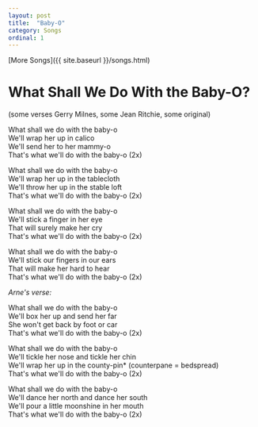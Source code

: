 ```yaml
---
layout: post
title:  "Baby-O"
category: Songs
ordinal: 1
---
```


[More Songs]({{ site.baseurl }}/songs.html)

# What Shall We Do With the Baby-O?

(some verses Gerry Milnes, some Jean Ritchie, some original)

What shall we do with the baby-o  
We'll wrap her up in calico   
We'll send her to her mammy-o   
That's what we'll do with the baby-o (2x)  

What shall we do with the baby-o   
We'll wrap her up in the tablecloth   
We'll throw her up in the stable loft   
That's what we'll do with the baby-o (2x)  

What shall we do with the baby-o   
We'll stick a finger in her eye   
That will surely make her cry   
That's what we'll do with the baby-o (2x)  

What shall we do with the baby-o   
We'll stick our fingers in our ears   
That will make her hard to hear   
That's what we'll do with the baby-o (2x)  

_Arne's verse:_  

What shall we do with the baby-o   
We'll box her up and send her far   
She won't get back by foot or car   
That's what we'll do with the baby-o (2x)  

What shall we do with the baby-o   
We'll tickle her nose and tickle her chin   
We'll wrap her up in the county-pin* (counterpane = bedspread)   
That's what we'll do with the baby-o (2x)  

What shall we do with the baby-o   
We'll dance her north and dance her south   
We'll pour a little moonshine in her mouth   
That's what we'll do with the baby-o (2x)  
